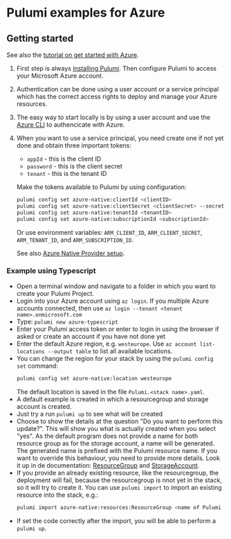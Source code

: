 # Pulumi examples for Azure

## Getting started
See also the [tutorial on get started with Azure](https://www.pulumi.com/docs/get-started/azure/).

1. First step is always [installing Pulumi](../../README.md). Then configure Pulumi to access your Microsoft Azure account.
2. Authentication can be done using a user account or a service principal which has the correct access rights to deploy and manage your Azure resources.
3. The easy way to start locally is by using a user account and use the [Azure CLI](https://docs.microsoft.com/en-us/cli/azure/install-azure-cli) to authencicate with Azure.
4. When you want to use a service principal, you need create one if not yet done and obtain three important tokens:
   - `appId` - this is the client ID
   - `password` - this is the client secret
   - `tenant` - this is the tenant ID
   
   Make the tokens available to Pulumi by using configuration:
   ```bash
   pulumi config set azure-native:clientId <clientID>
   pulumi config set azure-native:clientSecret <clientSecret> --secret
   pulumi config set azure-native:tenantId <tenantID>
   pulumi config set azure-native:subscriptionId <subscriptionId>
   ```
   
   Or use environment variables: `ARM_CLIENT_ID`, `ARM_CLIENT_SECRET`, `ARM_TENANT_ID`, and `ARM_SUBSCRIPTION_ID`.

   See also [Azure Native Provider setup](https://www.pulumi.com/registry/packages/azure-native/installation-configuration/).

### Example using Typescript
- Open a terminal window and navigate to a folder in which you want to create your Pulumi Project.
- Login into your Azure account using `az login`. If you multiple Azure accounts connected, then use `az login --tenant <tenant name>.onmicrosoft.com`
- Type: `pulumi new azure-typescript`
- Enter your Pulumi access token or enter to login in using the browser if asked or create an account if you have not done yet
- Enter the default Azure region, e.g. `westeurope`. Use `az account list-locations --output table` to list all available locations.
- You can change the region for your stack by using the `pulumi config set` command:
  ```bash
  pulumi config set azure-native:location westeurope
  ```
  The default location is saved in the file `Pulumi.<stack name>.yaml`.
- A default example is created in which a resourcegroup and storage account is created.
- Just try a run `pulumi up` to see what will be created
- Choose to show the details at the question "Do you want to perform this update?". This will show you what is actually created when you select "yes". As the default program does not provide a name for both resource group as for the storage account, a name will be generated. The generated name is prefixed with the Pulumi resource name.
If you want to override this behaviour, you need to provide more details. Look it up in de documentation: [ResourceGroup](https://www.pulumi.com/registry/packages/azure-native/api-docs/resources/resourcegroup/) and [StorageAccount](https://www.pulumi.com/registry/packages/azure-native/api-docs/storage/storageaccount/).
- If you provide an already existing resource, like the resourcegroup, the deployment will fail, because the resourcegroup is nnot yet in the stack, so it will try to create it.
  You can use `pulumi import` to import an existing resource into the stack, e.g.: 
  ```bash
  pulumi import azure-native:resources:ResourceGroup <name of Pulumi resource in the program> /subscriptions/<subscriptionId>/resourceGroups/<name of existing resourcegroup>
   ```
- If set the code correctly after the import, you will be able to perform a `pulumi up`.
